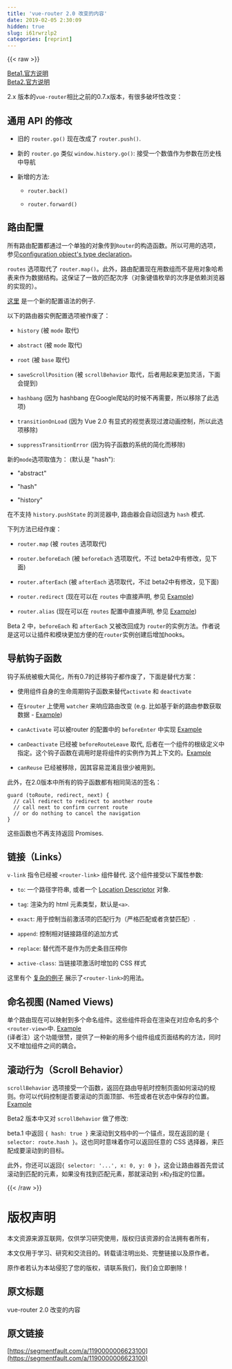 ```yaml
---
title: 'vue-router 2.0 改变的内容' 
date: 2019-02-05 2:30:09
hidden: true
slug: i61rwrzlp2
categories: [reprint]
---
```


{{< raw >}}

                    
<p><a href="https://github.com/vuejs/vue-router/releases/tag/v2.0.0-beta.1" rel="nofollow noreferrer" target="_blank">Beta1.官方说明</a><br><a href="https://github.com/vuejs/vue-router/releases/tag/v2.0.0-beta.2" rel="nofollow noreferrer" target="_blank">Beta2.官方说明</a></p>
<p>2.x 版本的<code>vue-router</code>相比之前的0.7.x版本，有很多破坏性改变：</p>
<h2 id="articleHeader0">通用 API 的修改</h2>
<ul>
<li><p>旧的 <code>router.go()</code> 现在改成了 <code>router.push()</code>.</p></li>
<li><p>新的 <code>router.go</code> 类似 <code>window.history.go()</code>: 接受一个数值作为参数在历史栈中导航</p></li>
<li>
<p>新增的方法:</p>
<ul>
<li><p><code>router.back()</code></p></li>
<li><p><code>router.forward()</code></p></li>
</ul>
</li>
</ul>
<h2 id="articleHeader1">路由配置</h2>
<p>所有路由配置都通过一个单独的对象传到<code>Router</code>的构造函数。所以可用的选项，参见<a href="https://github.com/vuejs/vue-router/blob/43183911dedfbb30ebacccf2d76ced74d998448a/flow/declarations.js#L8-L16" rel="nofollow noreferrer" target="_blank">configuration object's type declaration</a>。</p>
<p><code>routes</code> 选项取代了 <code>router.map()</code>。此外，路由配置现在用数组而不是用对象哈希表来作为数据结构。这保证了一致的匹配次序（对象键值枚举的次序是依赖浏览器的实现的）。</p>
<p><a href="https://github.com/vuejs/vue-router/blob/43183911dedfbb30ebacccf2d76ced74d998448a/examples/basic/app.js#L18-L22" rel="nofollow noreferrer" target="_blank">这里</a> 是一个新的配置语法的例子.</p>
<p>以下的路由器实例配置选项被作废了：</p>
<ul>
<li><p><code>history</code> (被 <code>mode</code> 取代)</p></li>
<li><p><code>abstract</code> (被 <code>mode</code> 取代)</p></li>
<li><p><code>root</code> (被 <code>base</code> 取代)</p></li>
<li><p><code>saveScrollPosition</code> (被 <code>scrollBehavior</code> 取代，后者用起来更加灵活，下面会提到)</p></li>
<li><p><code>hashbang</code> (因为 hashbang 在Google爬站的时候不再需要，所以移除了此选项)</p></li>
<li><p><code>transitionOnLoad</code> (因为 Vue 2.0 有显式的视觉表现过渡动画控制，所以此选项移除)</p></li>
<li><p><code>suppressTransitionError</code> (因为钩子函数的系统的简化而移除)</p></li>
</ul>
<p>新的<code>mode</code>选项取值为： (默认是 "hash"):</p>
<ul>
<li><p>"abstract"</p></li>
<li><p>"hash"</p></li>
<li><p>"history"</p></li>
</ul>
<p>在不支持 <code>history.pushState</code> 的浏览器中, 路由器会自动回退为 <code>hash</code> 模式.</p>
<p>下列方法已经作废：</p>
<ul>
<li><p><code>router.map</code> (被 <code>routes</code> 选项取代)</p></li>
<li><p><code>router.beforeEach</code> (被 <code>beforeEach</code> 选项取代，不过 beta2中有修改，见下面)</p></li>
<li><p><code>router.afterEach</code> (被 <code>afterEach</code> 选项取代，不过 beta2中有修改，见下面)</p></li>
<li><p><code>router.redirect</code> (现在可以在 <code>routes</code> 中直接声明, 参见 <a href="https://github.com/vuejs/vue-router/blob/43183911dedfbb30ebacccf2d76ced74d998448a/examples/redirect/app.js#L13-L39" rel="nofollow noreferrer" target="_blank">Example</a>)</p></li>
<li><p><code>router.alias</code> (现在可以在 <code>routes</code> 配置中直接声明, 参见 <a href="https://github.com/vuejs/vue-router/blob/43183911dedfbb30ebacccf2d76ced74d998448a/examples/route-alias/app.js#L11-L26" rel="nofollow noreferrer" target="_blank">Example</a>)</p></li>
</ul>
<p>Beta 2 中，<code>beforeEach</code> 和 <code>afterEach</code> 又被改回成为 <code>router</code>的实例方法。作者说是这可以让插件和模块更加方便的在<code>router</code>实例创建后增加hooks。</p>
<h2 id="articleHeader2">导航钩子函数</h2>
<p>钩子系统被极大简化，所有0.7的迁移钩子都作废了，下面是替代方案：</p>
<ul>
<li><p>使用组件自身的生命周期钩子函数来替代<code>activate</code> 和 <code>deactivate</code></p></li>
<li><p>在<code>$router</code> 上使用 <code>watcher</code> 来响应路由改变 (e.g. 比如基于新的路由参数获取数据 - <a href="https://github.com/vuejs/vue-router/tree/next/examples/data-fetching" rel="nofollow noreferrer" target="_blank">Example</a>)</p></li>
<li><p><code>canActivate</code> 可以被router 的配置中的 <code>beforeEnter</code> 中实现 <a href="https://github.com/vuejs/vue-router/blob/43183911dedfbb30ebacccf2d76ced74d998448a/examples/navigation-guards/app.js#L49" rel="nofollow noreferrer" target="_blank">Example</a></p></li>
<li><p><code>canDeactivate</code> 已经被 <code>beforeRouteLeave</code> 取代, 后者在一个组件的根级定义中指定。这个钩子函数在调用时是将组件的实例作为其上下文的。<a href="https://github.com/vuejs/vue-router/blob/43183911dedfbb30ebacccf2d76ced74d998448a/examples/navigation-guards/app.js#L35-L38" rel="nofollow noreferrer" target="_blank">Example</a></p></li>
<li><p><code>canReuse</code> 已经被移除，因其容易混淆且很少被用到。</p></li>
</ul>
<p>此外，在2.0版本中所有的钩子函数都有相同简洁的签名：</p>
<div class="widget-codetool" style="display:none;">
      <div class="widget-codetool--inner">
      <span class="selectCode code-tool" data-toggle="tooltip" data-placement="top" title="" data-original-title="全选"></span>
      <span type="button" class="copyCode code-tool" data-toggle="tooltip" data-placement="top" data-clipboard-text="guard (toRoute, redirect, next) {
  // call redirect to redirect to another route
  // call next to confirm current route
  // or do nothing to cancel the navigation
}" title="" data-original-title="复制"></span>
      <span type="button" class="saveToNote code-tool" data-toggle="tooltip" data-placement="top" title="" data-original-title="放进笔记"></span>
      </div>
      </div><pre class="javascript hljs"><code class="js">guard (toRoute, redirect, next) {
  <span class="hljs-comment">// call redirect to redirect to another route</span>
  <span class="hljs-comment">// call next to confirm current route</span>
  <span class="hljs-comment">// or do nothing to cancel the navigation</span>
}</code></pre>
<p>这些函数也不再支持返回 Promises.</p>
<h2 id="articleHeader3">链接（Links）</h2>
<p><code>v-link</code> 指令已经被 <code>&lt;router-link&gt;</code> 组件替代. 这个组件接受以下属性参数:</p>
<ul>
<li><p><code>to</code>: 一个路径字符串, 或者一个 <a href="https://github.com/vuejs/vue-router/blob/43183911dedfbb30ebacccf2d76ced74d998448a/flow/declarations.js#L50-L57" rel="nofollow noreferrer" target="_blank">Location Descriptor</a> 对象.</p></li>
<li><p><code>tag</code>: 渲染为的 html 元素类型，默认是<code>&lt;a&gt;</code>.</p></li>
<li><p><code>exact</code>: 用于控制当前激活项的匹配行为（严格匹配或者贪婪匹配）.</p></li>
<li><p><code>append</code>: 控制相对链接路径的追加方式</p></li>
<li><p><code>replace</code>: 替代而不是作为历史条目压榨你</p></li>
<li><p><code>active-class</code>: 当链接项激活时增加的 CSS 样式</p></li>
</ul>
<p>这里有个 <a href="https://github.com/vuejs/vue-router/blob/43183911dedfbb30ebacccf2d76ced74d998448a/examples/active-links/app.js#L34-L68" rel="nofollow noreferrer" target="_blank">复杂的例子</a> 展示了<code>&lt;router-link&gt;</code>的用法。</p>
<h2 id="articleHeader4">命名视图 (Named Views)</h2>
<p>单个路由现在可以映射到多个命名组件。这些组件将会在渲染在对应命名的多个 <code>&lt;router-view&gt;</code>中. <a href="https://github.com/vuejs/vue-router/blob/43183911dedfbb30ebacccf2d76ced74d998448a/examples/named-views/app.js" rel="nofollow noreferrer" target="_blank">Example</a><br>(译者注）这个功能很赞，提供了一种新的用多个组件组成页面结构的方法，同时又不增加组件之间的耦合。</p>
<h2 id="articleHeader5">滚动行为（Scroll Behavior）</h2>
<p><code>scrollBehavior</code> 选项接受一个函数，返回在路由导航时控制页面如何滚动的规则。你可以代码控制是否要滚动的页面顶部、书签或者在状态中保存的位置。 <a href="https://github.com/vuejs/vue-router/blob/43183911dedfbb30ebacccf2d76ced74d998448a/examples/scroll-behavior/app.js#L18-L38" rel="nofollow noreferrer" target="_blank">Example</a></p>
<p>Beta2 版本中又对 <code>scrollBehavior</code> 做了修改:</p>
<p>beta.1 中返回 <code>{ hash: true }</code> 来滚动到文档中的一个锚点，现在返回的是 <code>{ selector: route.hash }</code>。这也同时意味着你可以返回任意的 CSS 选择器，来匹配成要滚动到的目标。</p>
<p>此外，你还可以返回<code>{ selector: '...', x: 0, y: 0 }</code>，这会让路由器首先尝试滚动到匹配的元素，如果没有找到匹配元素，那就滚动到 <code>x</code>和<code>y</code>指定的位置。</p>

                
{{< /raw >}}

# 版权声明
本文资源来源互联网，仅供学习研究使用，版权归该资源的合法拥有者所有，

本文仅用于学习、研究和交流目的。转载请注明出处、完整链接以及原作者。

原作者若认为本站侵犯了您的版权，请联系我们，我们会立即删除！

## 原文标题
vue-router 2.0 改变的内容

## 原文链接
[https://segmentfault.com/a/1190000006623100](https://segmentfault.com/a/1190000006623100)


